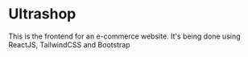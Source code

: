 # Ultrashop
This is the frontend for an e-commerce website. It's being done using ReactJS, TailwindCSS and Bootstrap